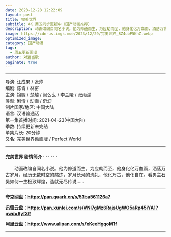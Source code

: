 ```yaml
---
date: 2023-12-28 12:22:09
layout: post
title: 完美世界
subtitle: 4K.周五同步更新中（国产动画推荐）
description: 动画改编自同名小说。他为修道而生，为应劫而至，他身化亿万血雨，洒落万古岁月，经历无数时空的熬炼，岁月长河的洗礼，他化万古，他化自在...
image: https://cdn-us.imgs.moe/2023/12/29/完美世界_8Z4ubP5KhZ.webp
optimized_image: 
category: 国产动漫
tags:
  - 周五更新国漫
author: 对酒当歌
paginate: true
---
```


---

导演: 汪成果 / 张帅  
编剧: 陈肯 / 林密  
主演: 锦鲤 / 楚越 / 阎么么 / 李兰陵 / 张雨濛  
类型: 剧情 / 动画 / 奇幻  
制片国家/地区: 中国大陆  
语言: 汉语普通话  
第一集首播时间: 2021-04-23(中国大陆)  
季数: 持续更新未完结  
单集片长: 20分钟  
又名: 完美世界动画版 / Perfect World  

---

#### 完美世界 剧情简介 · · · · · ·

　　动画改编自同名小说。他为修道而生，为应劫而至，他身化亿万血雨，洒落万古岁月，经历无数时空的熬炼，岁月长河的洗礼，他化万古，他化自在。看男主石昊如何一生极致辉煌，造就无尽传说……

---

**夸克网盘：<https://pan.quark.cn/s/53ba561126a7>**

**迅雷云盘：<https://pan.xunlei.com/s/VNl7gMz6RajsUgWO5aRp45iYA1?pwd=8yf3#>**

**阿里云盘：<https://www.alipan.com/s/xKeeHgqoM1f>**

---
